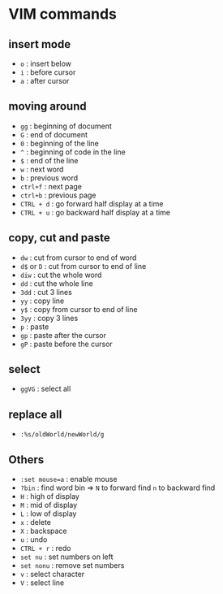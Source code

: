 # VIM commands

## insert mode

- `o`		: insert below
- `i`		: before cursor
- `a`		: after cursor

## moving around
- `gg` 		: beginning of document
- `G` 		: end of document
- `0`		: beginning of the line
- `^`		: beginning of code in the line
- `$`		: end of the line
- `w`		: next word
- `b`		: previous word
- `ctrl+f`	: next page
- `ctrl+b`	: previous page
- `CTRL + d`		: go forward half display at a time
- `CTRL + u`		: go backward half display at a time

## copy, cut and paste
- `dw`		: cut from cursor to end of word
- `d$` or `D`	: cut from cursor to end of line
- `diw`		: cut the whole word
- `dd`		: cut the whole line
- `3dd`		: cut 3 lines
- `yy`		: copy line
- `y$`		: copy from cursor to end of line
- `3yy`		: copy 3 lines
- `p`		: paste
- `gp`		: paste after the cursor
- `gP`		: paste before the cursor

## select
- `ggVG`	: select all

## replace all
- `:%s/oldWorld/newWorld/g`

## Others

- `:set mouse=a`	: enable mouse
- `?bin`		: find word bin => `N` to forward find `n` to backward find
- `H`			: high of display
- `M`			: mid of display
- `L`			: low of display
- `x`			: delete
- `X`			: backspace
- `u`			: undo
- `CTRL + r`		: redo
- `set nu`		: set numbers on left
- `set nonu`		: remove set numbers
- `v`			: select character
- `V`			: select line
